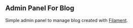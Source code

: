 ## Admin Panel For Blog

Simple admin panel to manage blog created with <a href="https://filamentphp.com/" target="_blank">Filament</a>. 
